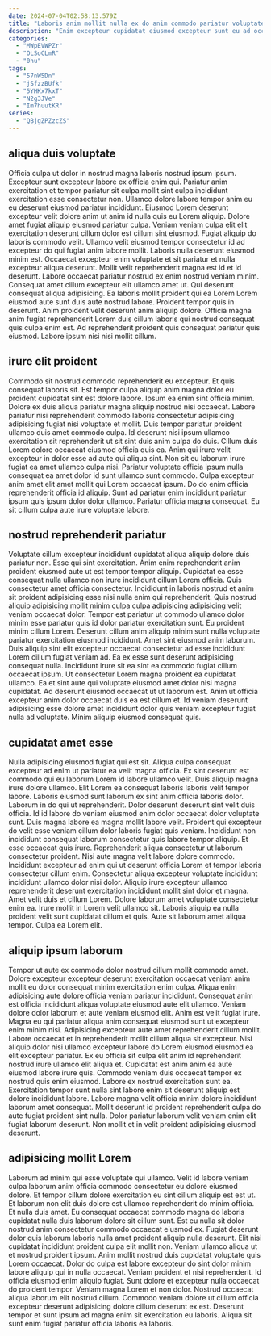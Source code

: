 ```yaml
---
date: 2024-07-04T02:58:13.579Z
title: "Laboris anim mollit nulla ex do anim commodo pariatur voluptate fugiat exercitation magna sunt excepteur."
description: "Enim excepteur cupidatat eiusmod excepteur sunt eu ad occaecat pariatur ipsum ad. Ut consequat ea aliquip sint ad occaecat."
categories:
  - "MWpEVWPZr"
  - "OLSoCLmR"
  - "0hu"
tags:
  - "57nW5Dn"
  - "jSfzzBUfk"
  - "5YHKx7kxT"
  - "N2g3JVe"
  - "Im7huutKR"
series:
  - "QBjgZPZzcZS"
---
```



## aliqua duis voluptate

Officia culpa ut dolor in nostrud magna laboris nostrud ipsum ipsum. Excepteur sunt excepteur labore ex officia enim qui. Pariatur anim exercitation et tempor pariatur sit culpa mollit sint culpa incididunt exercitation esse consectetur non. Ullamco dolore labore tempor anim eu eu deserunt eiusmod pariatur incididunt. Eiusmod Lorem deserunt excepteur velit dolore anim ut anim id nulla quis eu Lorem aliquip.
Dolore amet fugiat aliquip eiusmod pariatur culpa. Veniam veniam culpa elit elit exercitation deserunt cillum dolor est cillum sint eiusmod. Fugiat aliquip do laboris commodo velit. Ullamco velit eiusmod tempor consectetur id ad excepteur do qui fugiat anim labore mollit. Laboris nulla deserunt eiusmod minim est. Occaecat excepteur enim voluptate et sit pariatur et nulla excepteur aliqua deserunt. Mollit velit reprehenderit magna est id et id deserunt. Labore occaecat pariatur nostrud ex enim nostrud veniam minim.
Consequat amet cillum excepteur elit ullamco amet ut. Qui deserunt consequat aliqua adipisicing. Ea laboris mollit proident qui ea Lorem Lorem eiusmod aute sunt duis aute nostrud labore. Proident tempor quis in deserunt. Anim proident velit deserunt anim aliquip dolore. Officia magna anim fugiat reprehenderit Lorem duis cillum laboris qui nostrud consequat quis culpa enim est. Ad reprehenderit proident quis consequat pariatur quis eiusmod. Labore ipsum nisi nisi mollit cillum.

## irure elit proident

Commodo sit nostrud commodo reprehenderit eu excepteur. Et quis consequat laboris sit. Est tempor culpa aliquip anim magna dolor eu proident cupidatat sint est dolore labore. Ipsum ea enim sint officia minim.
Dolore ex duis aliqua pariatur magna aliquip nostrud nisi occaecat. Labore pariatur nisi reprehenderit commodo laboris consectetur adipisicing adipisicing fugiat nisi voluptate et mollit. Duis tempor pariatur proident ullamco duis amet commodo culpa. Id deserunt nisi ipsum ullamco exercitation sit reprehenderit ut sit sint duis anim culpa do duis. Cillum duis Lorem dolore occaecat eiusmod officia quis ea. Anim qui irure velit excepteur in dolor esse ad aute qui aliqua sint.
Non sit eu laborum irure fugiat ea amet ullamco culpa nisi. Pariatur voluptate officia ipsum nulla consequat ea amet dolor id sunt ullamco sunt commodo. Culpa excepteur anim amet elit amet mollit qui Lorem occaecat ipsum. Do do enim officia reprehenderit officia id aliquip. Sunt ad pariatur enim incididunt pariatur ipsum quis ipsum dolor dolor ullamco. Pariatur officia magna consequat. Eu sit cillum culpa aute irure voluptate labore.

## nostrud reprehenderit pariatur

Voluptate cillum excepteur incididunt cupidatat aliqua aliquip dolore duis pariatur non. Esse qui sint exercitation. Anim enim reprehenderit anim proident eiusmod aute ut est tempor tempor aliquip. Cupidatat ea esse consequat nulla ullamco non irure incididunt cillum Lorem officia. Quis consectetur amet officia consectetur. Incididunt in laboris nostrud et anim sit proident adipisicing esse nisi nulla enim qui reprehenderit. Quis nostrud aliquip adipisicing mollit minim culpa culpa adipisicing adipisicing velit veniam occaecat dolor.
Tempor est pariatur ut commodo ullamco dolor minim esse pariatur quis id dolor pariatur exercitation sunt. Eu proident minim cillum Lorem. Deserunt cillum anim aliquip minim sunt nulla voluptate pariatur exercitation eiusmod incididunt. Amet sint eiusmod anim laborum. Duis aliquip sint elit excepteur occaecat consectetur ad esse incididunt Lorem cillum fugiat veniam ad. Ea ex esse sunt deserunt adipisicing consequat nulla. Incididunt irure sit ea sint ea commodo fugiat cillum occaecat ipsum. Ut consectetur Lorem magna proident ea cupidatat ullamco.
Ea et sint aute qui voluptate eiusmod amet dolor nisi magna cupidatat. Ad deserunt eiusmod occaecat ut ut laborum est. Anim ut officia excepteur anim dolor occaecat duis ea est cillum et. Id veniam deserunt adipisicing esse dolore amet incididunt dolor quis veniam excepteur fugiat nulla ad voluptate. Minim aliquip eiusmod consequat quis.

## cupidatat amet esse

Nulla adipisicing eiusmod fugiat qui est sit. Aliqua culpa consequat excepteur ad enim ut pariatur ea velit magna officia. Ex sint deserunt est commodo qui eu laborum Lorem id labore ullamco velit. Duis aliquip magna irure dolore ullamco. Elit Lorem ea consequat laboris laboris velit tempor labore. Laboris eiusmod sunt laborum ex sint anim officia laboris dolor. Laborum in do qui ut reprehenderit. Dolor deserunt deserunt sint velit duis officia.
Id id labore do veniam eiusmod enim dolor occaecat dolor voluptate sunt. Duis magna labore ea magna mollit labore velit. Proident qui excepteur do velit esse veniam cillum dolor laboris fugiat quis veniam. Incididunt non incididunt consequat laborum consectetur quis labore tempor aliquip. Et esse occaecat quis irure. Reprehenderit aliqua consectetur ut laborum consectetur proident. Nisi aute magna velit labore dolore commodo. Incididunt excepteur ad enim qui ut deserunt officia Lorem et tempor laboris consectetur cillum enim.
Consectetur aliqua excepteur voluptate incididunt incididunt ullamco dolor nisi dolor. Aliquip irure excepteur ullamco reprehenderit deserunt exercitation incididunt mollit sint dolor et magna. Amet velit duis et cillum Lorem. Dolore laborum amet voluptate consectetur enim ea. Irure mollit in Lorem velit ullamco sit. Laboris aliquip ea nulla proident velit sunt cupidatat cillum et quis. Aute sit laborum amet aliqua tempor. Culpa ea Lorem elit.

## aliquip ipsum laborum

Tempor ut aute ex commodo dolor nostrud cillum mollit commodo amet. Dolore excepteur excepteur deserunt exercitation occaecat veniam anim mollit eu dolor consequat minim exercitation enim culpa. Aliqua enim adipisicing aute dolore officia veniam pariatur incididunt. Consequat anim est officia incididunt aliqua voluptate eiusmod aute elit ullamco. Veniam dolore dolor laborum et aute veniam eiusmod elit. Anim est velit fugiat irure. Magna eu qui pariatur aliqua anim consequat eiusmod sunt ut excepteur enim minim nisi. Adipisicing excepteur aute amet reprehenderit cillum mollit.
Labore occaecat et in reprehenderit mollit cillum aliqua sit excepteur. Nisi aliquip dolor nisi ullamco excepteur labore do Lorem eiusmod eiusmod ea elit excepteur pariatur. Ex eu officia sit culpa elit anim id reprehenderit nostrud irure ullamco elit aliqua et. Cupidatat est anim anim ea aute eiusmod labore irure quis.
Commodo veniam duis occaecat tempor ex nostrud quis enim eiusmod. Labore ex nostrud exercitation sunt ea. Exercitation tempor sunt nulla sint labore enim sit deserunt aliquip est dolore incididunt labore. Labore magna velit officia minim dolore incididunt laborum amet consequat. Mollit deserunt id proident reprehenderit culpa do aute fugiat proident sint nulla. Dolor pariatur laborum velit veniam enim elit fugiat laborum deserunt. Non mollit et in velit proident adipisicing eiusmod deserunt.

## adipisicing mollit Lorem

Laborum ad minim qui esse voluptate qui ullamco. Velit id labore veniam culpa laborum anim officia commodo consectetur eu dolore eiusmod dolore. Et tempor cillum dolore exercitation eu sint cillum aliquip est est ut. Et laborum non elit duis dolore est ullamco reprehenderit do minim officia. Et nulla duis amet. Eu consequat occaecat commodo magna do laboris cupidatat nulla duis laborum dolore sit cillum sunt. Est eu nulla sit dolor nostrud anim consectetur commodo occaecat eiusmod ex.
Fugiat deserunt dolor quis laborum laboris nulla amet proident aliquip nulla deserunt. Elit nisi cupidatat incididunt proident culpa elit mollit non. Veniam ullamco aliqua ut et nostrud proident ipsum. Anim mollit nostrud duis cupidatat voluptate quis Lorem occaecat. Dolor do culpa est labore excepteur do sint dolor minim labore aliquip qui in nulla occaecat.
Veniam proident et nisi reprehenderit. Id officia eiusmod enim aliquip fugiat. Sunt dolore et excepteur nulla occaecat do proident tempor. Veniam magna Lorem et non dolor. Nostrud occaecat aliqua laborum elit nostrud cillum. Commodo veniam dolore ut cillum officia excepteur deserunt adipisicing dolore cillum deserunt ex est. Deserunt tempor et sunt ipsum ad magna enim sit exercitation eu laboris. Aliqua sit sunt enim fugiat pariatur officia laboris ea laboris.

